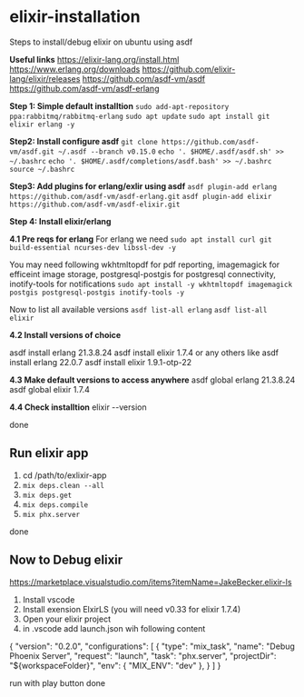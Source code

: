# elixir-installation
Steps to install/debug elixir on ubuntu using asdf

**Useful links**
https://elixir-lang.org/install.html
https://www.erlang.org/downloads
https://github.com/elixir-lang/elixir/releases
https://github.com/asdf-vm/asdf
https://github.com/asdf-vm/asdf-erlang

**Step 1: Simple default installtion**
`sudo add-apt-repository ppa:rabbitmq/rabbitmq-erlang`
`sudo apt update`
`sudo apt install git elixir erlang -y`

**Step2: Install configure asdf**
`git clone https://github.com/asdf-vm/asdf.git ~/.asdf --branch v0.15.0`
`echo '. $HOME/.asdf/asdf.sh' >> ~/.bashrc`
`echo '. $HOME/.asdf/completions/asdf.bash' >> ~/.bashrc`
`source ~/.bashrc`

**Step3: Add plugins for erlang/exlir using asdf**
`asdf plugin-add erlang https://github.com/asdf-vm/asdf-erlang.git`
`asdf plugin-add elixir https://github.com/asdf-vm/asdf-elixir.git`

**Step 4: Install elixir/erlang**

**4.1 Pre reqs for erlang**
For erlang we need
`sudo apt install curl git build-essential ncurses-dev libssl-dev -y`

You may need following
wkhtmltopdf for pdf reporting, imagemagick for efficeint image storage, postgresql-postgis for postgresql connectivity, inotify-tools for notifications
`sudo apt install -y wkhtmltopdf imagemagick postgis postgresql-postgis inotify-tools -y`

Now to list all available versions
`asdf list-all erlang`
`asdf list-all elixir`

**4.2 Install versions of choice**

asdf install erlang 21.3.8.24
asdf install elixir 1.7.4
or any others like
asdf install erlang 22.0.7
asdf install elixir 1.9.1-otp-22

**4.3 Make default versions to access anywhere**
asdf global erlang 21.3.8.24
asdf global elixir 1.7.4

**4.4 Check installtion**
elixir --version

done

## Run elixir app

1. cd /path/to/exlixir-app
2. `mix deps.clean --all`
3. `mix deps.get`
4. `mix deps.compile`
5. `mix phx.server`

done

## Now to Debug elixir

https://marketplace.visualstudio.com/items?itemName=JakeBecker.elixir-ls
1. Install vscode
2. Install exension ElxirLS (you will need v0.33 for elixir 1.7.4)
3. Open your elixir project
4. in .vscode add launch.json wih following content

{
  "version": "0.2.0",
  "configurations": [
    {
      "type": "mix_task",
      "name": "Debug Phoenix Server",
      "request": "launch",
      "task": "phx.server",
      "projectDir": "${workspaceFolder}",
      "env": {
        "MIX_ENV": "dev"
      },
    }
  ]
}

run with play button
done
